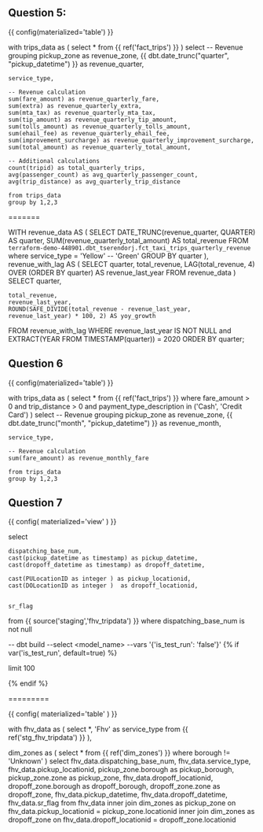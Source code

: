 
## Question 5:

{{ config(materialized='table') }}

with trips_data as (
    select * from {{ ref('fact_trips') }}
)
    select 
    -- Revenue grouping 
    pickup_zone as revenue_zone,
    {{ dbt.date_trunc("quarter", "pickup_datetime") }} as revenue_quarter, 

    service_type, 

    -- Revenue calculation 
    sum(fare_amount) as revenue_quarterly_fare,
    sum(extra) as revenue_quarterly_extra,
    sum(mta_tax) as revenue_quarterly_mta_tax,
    sum(tip_amount) as revenue_quarterly_tip_amount,
    sum(tolls_amount) as revenue_quarterly_tolls_amount,
    sum(ehail_fee) as revenue_quarterly_ehail_fee,
    sum(improvement_surcharge) as revenue_quarterly_improvement_surcharge,
    sum(total_amount) as revenue_quarterly_total_amount,

    -- Additional calculations
    count(tripid) as total_quarterly_trips,
    avg(passenger_count) as avg_quarterly_passenger_count,
    avg(trip_distance) as avg_quarterly_trip_distance

    from trips_data
    group by 1,2,3

=======

WITH revenue_data AS (
    SELECT 
        DATE_TRUNC(revenue_quarter, QUARTER) AS quarter,
        SUM(revenue_quarterly_total_amount) AS total_revenue
    FROM `terraform-demo-448901.dbt_tserendorj.fct_taxi_trips_quarterly_revenue`
    where service_type = 'Yellow' -- 'Green'
    GROUP BY quarter
),
revenue_with_lag AS (
    SELECT 
        quarter,
        total_revenue,
        LAG(total_revenue, 4) OVER (ORDER BY quarter) AS revenue_last_year
    FROM revenue_data
)
SELECT 
    quarter,
    
    total_revenue,
    revenue_last_year,
    ROUND(SAFE_DIVIDE(total_revenue - revenue_last_year, revenue_last_year) * 100, 2) AS yoy_growth
FROM revenue_with_lag
WHERE revenue_last_year IS NOT NULL and EXTRACT(YEAR FROM TIMESTAMP(quarter)) = 2020
ORDER BY quarter;


## Question 6
{{ config(materialized='table') }}

with trips_data as (
    select * from {{ ref('fact_trips') }}
    where fare_amount > 0 and trip_distance > 0 and payment_type_description in ('Cash', 'Credit Card')
)
    select 
    -- Revenue grouping 
    pickup_zone as revenue_zone,
    {{ dbt.date_trunc("month", "pickup_datetime") }} as revenue_month, 

    service_type, 

    -- Revenue calculation 
    sum(fare_amount) as revenue_monthly_fare

    from trips_data
    group by 1,2,3

## Question 7

{{
    config(
        materialized='view'
    )
}}

select

    dispatching_base_num,    
    cast(pickup_datetime as timestamp) as pickup_datetime,
    cast(dropoff_datetime as timestamp) as dropoff_datetime,
    
    cast(PULocationID as integer ) as pickup_locationid,
    cast(DOLocationID as integer )  as dropoff_locationid,

    
    sr_flag
    
from {{ source('staging','fhv_tripdata') }}
where dispatching_base_num is not null

-- dbt build --select <model_name> --vars '{'is_test_run': 'false'}'
{% if var('is_test_run', default=true) %}

  limit 100

{% endif %}

=========

{{
    config(
        materialized='table'
    )
}}

with fhv_data as (
    select *,
        'Fhv' as service_type
    from {{ ref('stg_fhv_tripdata') }}
),

dim_zones as (
    select * from {{ ref('dim_zones') }}
    where borough != 'Unknown'
)
select 
    fhv_data.dispatching_base_num,
    fhv_data.service_type,
    fhv_data.pickup_locationid,
    pickup_zone.borough as pickup_borough,
    pickup_zone.zone as pickup_zone,
    fhv_data.dropoff_locationid,
    dropoff_zone.borough as dropoff_borough,
    dropoff_zone.zone as dropoff_zone,
    fhv_data.pickup_datetime,
    fhv_data.dropoff_datetime,
    fhv_data.sr_flag
from fhv_data
inner join dim_zones as pickup_zone
on fhv_data.pickup_locationid = pickup_zone.locationid
inner join dim_zones as dropoff_zone
on fhv_data.dropoff_locationid = dropoff_zone.locationid
